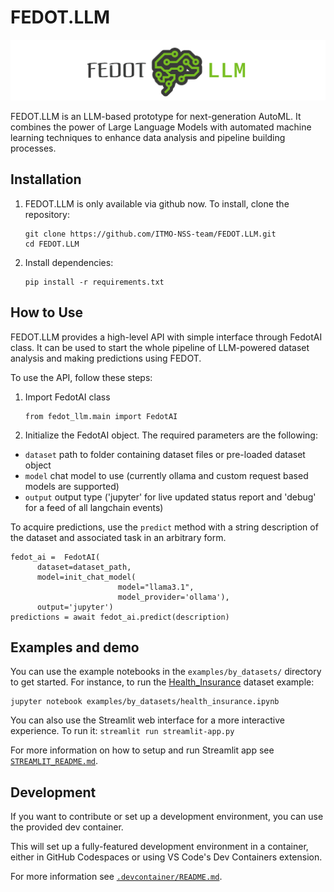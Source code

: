 # FEDOT.LLM

<p align="center">
  <img src="/docs/fedot-llm.png" width="600" title="Fedot.LLM logo">
</p>


FEDOT.LLM is an LLM-based prototype for next-generation AutoML. It combines the power of Large Language Models with automated machine learning techniques to enhance data analysis and pipeline building processes.

## Installation

1. FEDOT.LLM is only available via github now. To install, clone the repository:
   ```
   git clone https://github.com/ITMO-NSS-team/FEDOT.LLM.git
   cd FEDOT.LLM
   ```

2. Install dependencies:
   ```
   pip install -r requirements.txt
   ```

## How to Use

FEDOT.LLM provides a high-level API with simple interface through FedotAI class. It can be used to start the whole pipeline of LLM-powered dataset analysis and making predictions using FEDOT.

To use the API, follow these steps:

1. Import FedotAI class
   ```
   from fedot_llm.main import FedotAI
   ```

2. Initialize the FedotAI object. The required parameters are the following: 
* `dataset` path to folder containing dataset files or pre-loaded dataset object
* `model` chat model to use (currently ollama and custom request based models are supported)
* `output` output type ('jupyter' for live updated status report and 'debug' for a feed of all langchain events)

To acquire predictions, use the `predict` method with a string description of the dataset and associated task in an arbitrary form.
   ```
   fedot_ai =  FedotAI(
         dataset=dataset_path,
         model=init_chat_model(
                           model="llama3.1",
                           model_provider='ollama'),
         output='jupyter')
   predictions = await fedot_ai.predict(description)
   ```

## Examples and demo

You can use the example notebooks in the `examples/by_datasets/` directory to get started. For instance, to run the [Health_Insurance](datasets/Health_Insurance) dataset example:
   ```
   jupyter notebook examples/by_datasets/health_insurance.ipynb
   ```

You can also use the Streamlit web interface for a more interactive experience. To run it:
    ```
    streamlit run streamlit-app.py
    ```

For more information on how to setup and run Streamlit app see [`STREAMLIT_README.md`](STREAMLIT_README.md).

## Development

If you want to contribute or set up a development environment, you can use the provided dev container.

This will set up a fully-featured development environment in a container, either in GitHub Codespaces or using VS Code's Dev Containers extension.

For more information see [`.devcontainer/README.md`](.devcontainer/README.md).